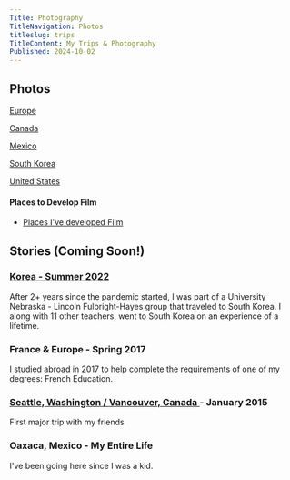 ```yaml
---
Title: Photography
TitleNavigation: Photos
titleslug: trips
TitleContent: My Trips & Photography
Published: 2024-10-02
---
```

## Photos
[Europe](europe)

[Canada](canada)

[Mexico](mexico)

[South Korea](/korea/interactives/photos)

[United States](united-states)


#### Places to Develop Film
* [Places I've developed Film](/photography/places-to-develop-film)

## Stories (Coming Soon!)
### [Korea - Summer 2022](/korea)
After 2+ years since the pandemic started, I was part of a University Nebraska - Lincoln Fulbright-Hayes group that traveled to South Korea. I along with 11 other teachers, went to South Korea on an experience of a lifetime.

### France & Europe - Spring 2017
I studied abroad in 2017 to help complete the requirements of one of my degrees: French Education.

### [Seattle, Washington / Vancouver, Canada ](united-states/seattle) - January 2015
First major trip with my friends

### Oaxaca, Mexico - My Entire Life
I've been going here since I was a kid. 





